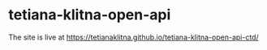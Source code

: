 # tetiana-klitna-open-api

The site is live at https://tetianaklitna.github.io/tetiana-klitna-open-api-ctd/
